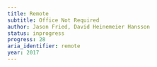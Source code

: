 ```yaml
---
title: Remote
subtitle: Office Not Required
author: Jason Fried, David Heinemeier Hansson
status: inprogress
progress: 28
aria_identifier: remote
year: 2017
---
```

